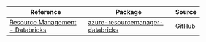 | Reference | Package | Source |
|---|---|---|
|[Resource Management - Databricks](resourcemanager-databricks-readme.md)|[azure-resourcemanager-databricks](https://repo1.maven.org/maven2/com/azure/resourcemanager/azure-resourcemanager-databricks)|[GitHub](https://github.com/Azure/azure-sdk-for-java)|
